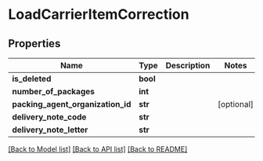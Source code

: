 # LoadCarrierItemCorrection

## Properties
Name | Type | Description | Notes
------------ | ------------- | ------------- | -------------
**is_deleted** | **bool** |  | 
**number_of_packages** | **int** |  | 
**packing_agent_organization_id** | **str** |  | [optional] 
**delivery_note_code** | **str** |  | 
**delivery_note_letter** | **str** |  | 

[[Back to Model list]](../README.md#documentation-for-models) [[Back to API list]](../README.md#documentation-for-api-endpoints) [[Back to README]](../README.md)

